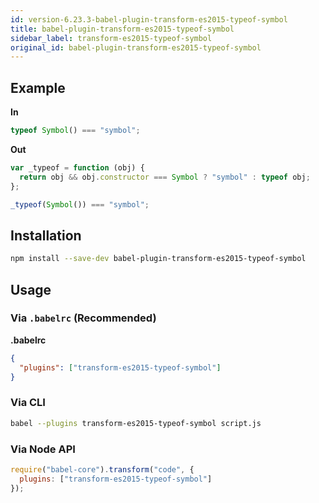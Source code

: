 ```yaml
---
id: version-6.23.3-babel-plugin-transform-es2015-typeof-symbol
title: babel-plugin-transform-es2015-typeof-symbol
sidebar_label: transform-es2015-typeof-symbol
original_id: babel-plugin-transform-es2015-typeof-symbol
---
```


## Example

**In**

```javascript
typeof Symbol() === "symbol";
```

**Out**

```javascript
var _typeof = function (obj) {
  return obj && obj.constructor === Symbol ? "symbol" : typeof obj;
};

_typeof(Symbol()) === "symbol";
```

## Installation

```sh
npm install --save-dev babel-plugin-transform-es2015-typeof-symbol
```

## Usage

### Via `.babelrc` (Recommended)

**.babelrc**

```json
{
  "plugins": ["transform-es2015-typeof-symbol"]
}
```

### Via CLI

```sh
babel --plugins transform-es2015-typeof-symbol script.js
```

### Via Node API

```javascript
require("babel-core").transform("code", {
  plugins: ["transform-es2015-typeof-symbol"]
});
```

